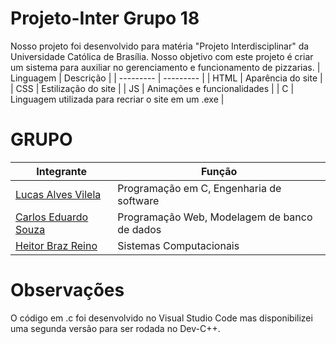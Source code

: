 # Projeto-Inter Grupo 18
  Nosso projeto foi desenvolvido para matéria "Projeto Interdisciplinar" da Universidade Católica de Brasília. Nosso objetivo com este projeto é criar um sistema para auxiliar no gerenciamento e funcionamento de pizzarias.
| Linguagem | Descrição |
| --------- | --------- |
| HTML | Aparência do site |
| CSS | Estilização do site |
| JS | Animações e funcionalidades |
| C | Linguagem utilizada para recriar o site em um .exe |
# GRUPO
| Integrante | Função |
| --------- | --------- |
| [Lucas Alves Vilela](https://github.com/LucasV75) | Programação em C, Engenharia de software |
| [Carlos Eduardo Souza](https://github.com/Carlos-E-Souza) | Programação Web, Modelagem de banco de dados |
| [Heitor Braz Reino](https://github.com/Totz1) | Sistemas Computacionais |
# Observações
  O código em .c foi desenvolvido no Visual Studio Code mas disponibilizei uma segunda versão para ser rodada no Dev-C++.
